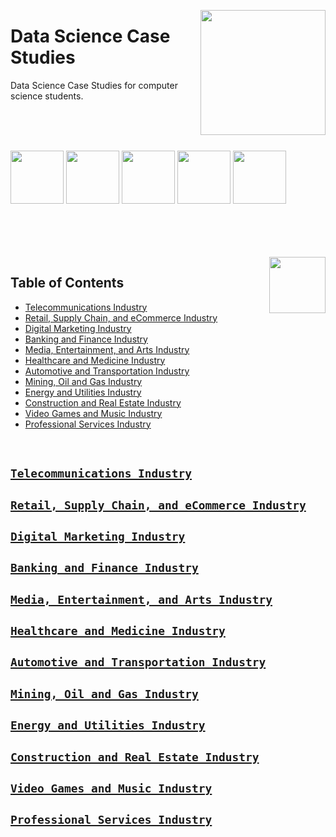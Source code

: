 <img align="right" width="200" src="https://github.com/cs-MohamedAyman/cs-MohamedAyman/blob/main/repos-logos/data-science-case-studies.jpg"></img>

# Data Science Case Studies
Data Science Case Studies for computer science students.

<br><br><br>

<img width="85" src="https://github.com/cs-MohamedAyman/Data-Science-Case-Studies/blob/master/logos/kaggle.jpg"></img>
<img width="85" src="https://github.com/cs-MohamedAyman/Data-Science-Case-Studies/blob/master/logos/uci-machine-learning.jpg"></img>
<img width="85" src="https://github.com/cs-MohamedAyman/Data-Science-Case-Studies/blob/master/logos/machinehack.jpg"></img>
<img width="85" src="https://github.com/cs-MohamedAyman/Data-Science-Case-Studies/blob/master/logos/drivendata.jpg"></img>
<img width="85" src="https://github.com/cs-MohamedAyman/Data-Science-Case-Studies/blob/master/logos/datacamp.jpg"></img>
<br><br><br><br>

<br>
<img align="right" width="90" src="https://github.com/cs-MohamedAyman/cs-MohamedAyman/blob/main/repos-logos/agenda.jpg">

## Table of Contents
  * [Telecommunications Industry](#telecommunications-industry)
  * [Retail, Supply Chain, and eCommerce Industry](#retail-supply-chain-and-ecommerce-industry)
  * [Digital Marketing Industry](#digital-marketing-industry)
  * [Banking and Finance Industry](#banking-and-finance-industry)
  * [Media, Entertainment, and Arts Industry](#media-entertainment-and-arts-industry)
  * [Healthcare and Medicine Industry](#healthcare-and-medicine-industry)
  * [Automotive and Transportation Industry](#automotive-and-transportation-industry)
  * [Mining, Oil and Gas Industry](#mining-oil-and-gas-industry)
  * [Energy and Utilities Industry](#energy-and-utilities-industry)
  * [Construction and Real Estate Industry](#construction-and-real-estate-industry)
  * [Video Games and Music Industry](#video-games-and-music-industry)
  * [Professional Services Industry](#professional-services-industry)

<br>

## [`Telecommunications Industry`](https://github.com/cs-MohamedAyman/Data-Science-Case-Studies/blob/master/Telecommunications/README.md)


## [`Retail, Supply Chain, and eCommerce Industry`](https://github.com/cs-MohamedAyman/Data-Science-Case-Studies/blob/master/Retail-SupplyChain-eCommerce/README.md)


## [`Digital Marketing Industry`](https://github.com/cs-MohamedAyman/Data-Science-Case-Studies/blob/master/Digital-Marketing/README.md)


## [`Banking and Finance Industry`](https://github.com/cs-MohamedAyman/Data-Science-Case-Studies/blob/master/Banking-Finance/README.md)


## [`Media, Entertainment, and Arts Industry`](https://github.com/cs-MohamedAyman/Data-Science-Case-Studies/blob/master/Media-Entertainment-Arts/README.md)


## [`Healthcare and Medicine Industry`](https://github.com/cs-MohamedAyman/Data-Science-Case-Studies/blob/master/Healthcare-Medicine/README.md)


## [`Automotive and Transportation Industry`](https://github.com/cs-MohamedAyman/Data-Science-Case-Studies/blob/master/Automotive-Transportation/README.md)


## [`Mining, Oil and Gas Industry`](https://github.com/cs-MohamedAyman/Data-Science-Case-Studies/blob/master/Mining-Oil-Gas/README.md)


## [`Energy and Utilities Industry`](https://github.com/cs-MohamedAyman/Data-Science-Case-Studies/blob/master/Energy-Utilities/README.md)


## [`Construction and Real Estate Industry`](https://github.com/cs-MohamedAyman/Data-Science-Case-Studies/blob/master/Construction-RealEstate/README.md)


## [`Video Games and Music Industry`](https://github.com/cs-MohamedAyman/Data-Science-Case-Studies/blob/master/VideoGames-Music/README.md)


## [`Professional Services Industry`](https://github.com/cs-MohamedAyman/Data-Science-Case-Studies/blob/master/Professional-Services/README.md)

